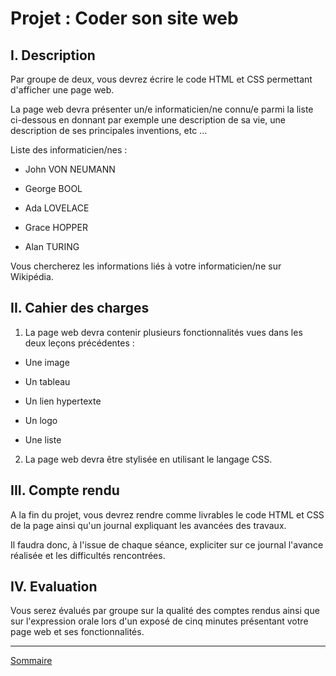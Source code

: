 # Projet : Coder son site web

## I. Description

Par groupe de deux, vous devrez écrire le code HTML et CSS permettant d'afficher une page web.

La page web devra présenter un/e informaticien/ne connu/e parmi la liste ci-dessous en donnant par exemple une description de sa vie, une description de ses principales inventions, etc ...

Liste des informaticien/nes :

- John VON NEUMANN

- George BOOL

- Ada LOVELACE

- Grace HOPPER

- Alan TURING

Vous chercherez les informations liés à votre informaticien/ne sur Wikipédia.

## II. Cahier des charges

1. La page web devra contenir plusieurs fonctionnalités vues dans les deux leçons précédentes :

- Une image

- Un tableau

- Un lien hypertexte

- Un logo

- Une liste

2. La page web devra être stylisée en utilisant le langage CSS.

## III. Compte rendu

A la fin du projet, vous devrez rendre comme livrables le code HTML et CSS de la page ainsi qu'un journal expliquant les avancées des travaux.

Il faudra donc, à l'issue de chaque séance, expliciter sur ce journal l'avance réalisée et les difficultés rencontrées.

## IV. Evaluation

Vous serez évalués par groupe sur la qualité des comptes rendus ainsi que sur l'expression orale lors d'un exposé de cinq minutes présentant votre page web et ses fonctionnalités.

________________

[Sommaire](./../README.md)